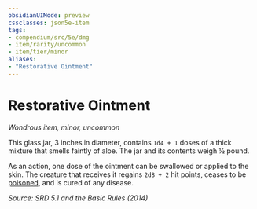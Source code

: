 ```yaml
---
obsidianUIMode: preview
cssclasses: json5e-item
tags:
- compendium/src/5e/dmg
- item/rarity/uncommon
- item/tier/minor
aliases: 
- "Restorative Ointment"
---
```

# Restorative Ointment
*Wondrous item, minor, uncommon*  


This glass jar, 3 inches in diameter, contains `1d4 + 1` doses of a thick mixture that smells faintly of aloe. The jar and its contents weigh ½ pound.

As an action, one dose of the ointment can be swallowed or applied to the skin. The creature that receives it regains `2d8 + 2` hit points, ceases to be [poisoned](TTRPG/rules/conditions.md#Poisoned), and is cured of any disease.

*Source: SRD 5.1 and the Basic Rules (2014)*